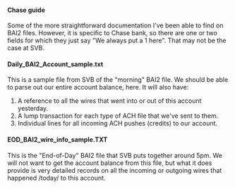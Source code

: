 #### Chase guide
Some of the more straightforward documentation I've been able to find on BAI2 files. However, it is specific to Chase bank, so there are one or two fields for which they just say "We always put a 1 here". That may not be the case at SVB.

#### Daily_BAI2_Account_sample.txt
This is a sample file from SVB of the "morning" BAI2 file. We should be able to parse out our entire account balance, here. It will also have:

1. A reference to all the wires that went into or out of this account yesterday.
2. A lump transaction for each type of ACH file that we've sent to them.
3. Individual lines for all incoming ACH pushes (credits) to our account.

#### EOD_BAI2_wire_info_sample.TXT
This is the "End-of-Day" BAI2 file that SVB puts together around 5pm. We will not want to get the account balance from this file, but what it does provide is very detailed records on all the incoming or outgoing wires that happened /today/ to this account.
